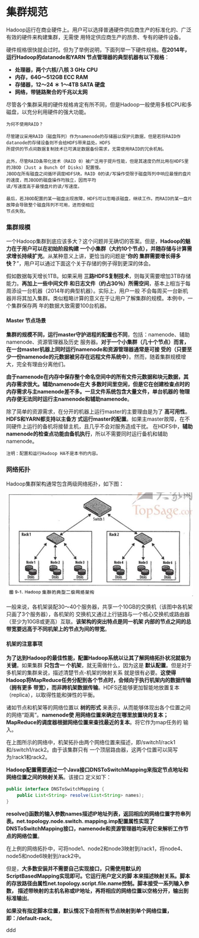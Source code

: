 集群规范
=================================================================================
Hadoop运行在商业硬件上。用户可以选择普通硬件供应商生产的标准化的、广泛有效的硬件来构建集群，无需使
用特定供应商生产的昂贵、专有的硬件设备。

硬件规格很快就会过时。但为了举例说明，下面列举一下硬件规格。**在2014年，运行Hadoop的datanode和YARN
节点管理器的典型机器有以下规格**：
+ **处理器，两个六核/八核 3 GHz CPU**
+ **内存，64G～512GB ECC RAM**
+ **存储器，12～24 ＊ 1～4TB  SATA 硬盘**
+ **网络，带链路聚合的千兆以太网**

尽管各个集群采用的硬件规格肯定有所不同，但是Hadoop一般使用多核CPU和多磁盘，以充分利用硬件的强大功能。
```
为何不使用RAID？

尽管建议采用RAID（磁盘阵列）作为namenode的存储器以保护元数据，但是若将RAID作datanode的存储设备则不会给HDFS带来益处。HDFS
所提供的节点间数据复制技术已可满足数据备份需求，无需使用RAID的冗余机制。

此外，尽管RAID条带化技术（RAID 0）被广泛用于提升性能，但是其速度仍然比用在HDFS里的JBOD（Just a Bunch Of Disks）配置慢。
JBOD在所有磁盘之间循环调度HDFS块。RAID 0的读/写操作受限于磁盘阵列中响应最慢的盘片的速度，而JBOD的磁盘操作均独立，因而平均
读/写速度高于最慢盘片的读/写速度。

最后，若JBOD配置的某一磁盘出现故障，HDFS可以忽略该磁盘，继续工作。而RAID的某一盘片故障会导致整个磁盘阵列不可用，进而使相应
节点失败。
```

### 集群规模
一个Hadoop集群到底应该多大？这个问题并无确切的答案。但是，**Hadoop的魅力在于用户可以在初始阶段构建
一个小集群（大约10个节点），并随存储与计算需求增长持续扩充**。从某种意义上讲，更恰当的问题是“**你的
集群需要增长得多快？**”，用户可以通过下面这个关于存储的例子得到更深的体会。

假如数据每天增长1TB。如果采用 **三路HDFS复制技术**，则每天需要增加3TB存储能力。**再加上一些中间文件
和日志文件（约占30％）所需空间**，基本上相当于每周添设一台机器（2014年的典型机器）。实际上，用户一般
不会每周买一台新机器并将其加入集群。类似粗略计算的意义在于让用户了解集群的规模。本例中，一个集群保存两
年的数据大致需要100台机器。

#### Master 节点场景
**集群的规模不同，运行master守护进程的配置也不同**，包括：namenode、辅助namenode、资源管理器及历史
服务器。**对于一个小集群（几十个节点）而言，在一台master机器上同时运行namenode和资源管理器通常是可接
受的（只要至少一份namenode的元数据被另存在远程文件系统中）**。然而，随着集群规模增大，完全有理由分离他们。

**由于namenode在内存中保存整个命名空间中的所有文件元数据和块元数据，其内存需求很大。辅助namenode在大
多数时间里空闲，但是它在创建检查点时的内存需求与主namenode差不多。一旦文件系统包含大量文件，单台机器的
物理内存便无法同时运行主namenode和辅助namenode**。

除了简单的资源需求，在分开的机器上运行master的主要理由是为了 **高可用性**。**HDFS和YARN都支持以主备方
式运行master的配置**。如果主master故障，在不同硬件上运行的备机将接替主机，且几乎不会对服务造成干扰。
在HDFS中，**辅助namenode的检查点功能由备机执行**，所以不需要同时运行备机和辅助namenode。
```
注明：配置和运行Hadoop HA不是本书的内容。
```

### 网络拓扑
Hadoop集群架构通常包含两级网络拓扑，如下图：

![Hadoop集群的典型二级网络架构](img/p1.jpg)

一般来说，各机架装配30～40个服务器，共享一个10GB的交换机（该图中各机架只画了3个服务器），各机架的
交换机又通过上行链路与一个核心交换机或路由器（至少为10GB或更高）互联。**该架构的突出特点是同一机架
内部的节点之间的总带宽要远高于不同机架上的节点为间的带宽**。

#### 机架的注意事项
**为了达到Hadoop的最佳性能，配置Hadoop系统以让其了解网络拓扑状况就极为关键**。如果集群 **只包含一
个机架**，就无需做什么，因为这是 **默认配置**。但是对于多机架的集群来说，描述清楚节点-机架的映射关系
就是很有必要。**这使得Hadoop将MapReduce任务分配到各个节点时，会倾向于执行机架内的数据传输（拥有更多
带宽），而非跨机架数据传输**。HDFS还能够更加智能地放置复本（replica），以取得性能和弹性的平衡。

诸如节点和机架等的网络位置以 **树的形式** 来表示，从而能够体现出各个位置之间的网络“距离”。**namenode使
用网络位置来确定在哪里放置块的复本；MapReduce的调度器根据网络位置来查找最近的复本**。将它作为map任务的
输入。

在上图所示的网络中，机架拓扑由两个网络位置来描述，即/switch1/rack1和/switch1/rack2。由于该集群只有
一个顶层路由器，这两个位置可以简写为/rack1和rack2。

**Hadoop配置需要通过一个Java接口DNSToSwitchMapping来指定节点地址和网络位置之间的映射关系**。该接口
定义如下：
```java
public interface DNSToSwitchMapping {
    public List<String> resolve(List<String> names);
}
```
**resolve()函数的输入参数names描述IP地址列表，返回相应的网络位置字符串列表。net.topology.node.switch.
mapping.imp配置属性实现了DNSToSwitchMapping接口，namenode和资源管理器均采用它来解析工作节点的网络位置**。

在上例的网络拓扑中，可将node1、node2和node3映射到/rack1，将node4、node5和node6映射到/rack2中。

但是，**大多数安装并不需要自己实现接口，只需使用默认的ScriptBasedMapping实现即可。它运行用户定义的脚
本来描述映射关系。脚本的存放路径由属性net.topology.script.file.name控制。脚本接受一系列输入参数，
描述带映射的主机名称或IP地址，再将相应的网络位置以空格分开，输出到标准输出**。

**如果没有指定脚本位置，默认情况下会将所有节点映射到单个网络位置，即：/default-rack**。
















































ddd
